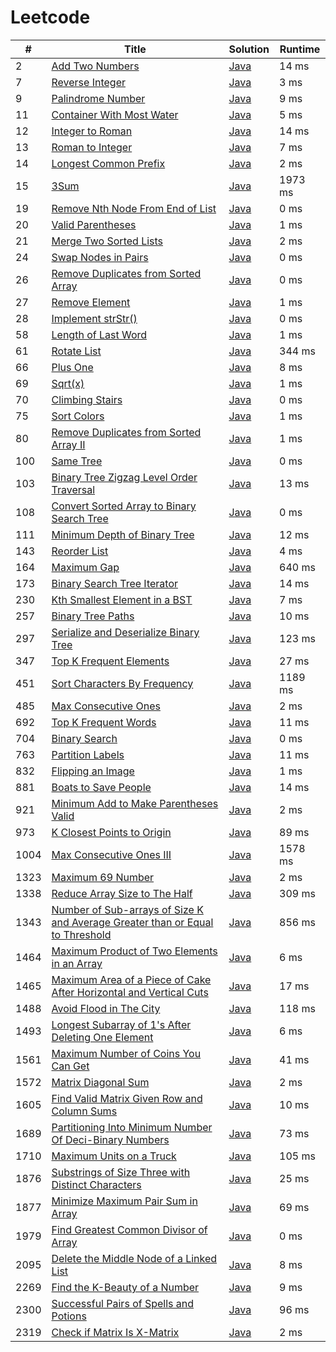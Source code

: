 # Leetcode

| # | Title | Solution | Runtime |
|---| ----- | -------- | ------- |
|2|[ Add Two Numbers](https://leetcode.com/problems/add-two-numbers/)|[Java](./solutions/2.%20Add%20Two%20Numbers.java)|14 ms|
|7|[ Reverse Integer](https://leetcode.com/problems/reverse-integer/)|[Java](./solutions/7.%20Reverse%20Integer.java)|3 ms|
|9|[ Palindrome Number](https://leetcode.com/problems/palindrome-number/)|[Java](./solutions/9.%20Palindrome%20Number.java)|9 ms|
|11|[ Container With Most Water](https://leetcode.com/problems/container-with-most-water/)|[Java](./solutions/11.%20Container%20With%20Most%20Water.java)|5 ms|
|12|[ Integer to Roman](https://leetcode.com/problems/integer-to-roman/)|[Java](./solutions/12.%20Integer%20to%20Roman.java)|14 ms|
|13|[ Roman to Integer](https://leetcode.com/problems/roman-to-integer/)|[Java](./solutions/13.%20Roman%20to%20Integer.java)|7 ms|
|14|[ Longest Common Prefix](https://leetcode.com/problems/longest-common-prefix/)|[Java](./solutions/14.%20Longest%20Common%20Prefix.java)|2 ms|
|15|[ 3Sum](https://leetcode.com/problems/3sum/)|[Java](./solutions/15.%203Sum.java)|1973 ms|
|19|[ Remove Nth Node From End of List](https://leetcode.com/problems/remove-nth-node-from-end-of-list/)|[Java](./solutions/19.%20Remove%20Nth%20Node%20From%20End%20of%20List.java)|0 ms|
|20|[ Valid Parentheses](https://leetcode.com/problems/valid-parentheses/)|[Java](./solutions/20.%20Valid%20Parentheses.java)|1 ms|
|21|[ Merge Two Sorted Lists](https://leetcode.com/problems/merge-two-sorted-lists/)|[Java](./solutions/21.%20Merge%20Two%20Sorted%20Lists.java)|2 ms|
|24|[ Swap Nodes in Pairs](https://leetcode.com/problems/swap-nodes-in-pairs/)|[Java](./solutions/24.%20Swap%20Nodes%20in%20Pairs.java)|0 ms|
|26|[ Remove Duplicates from Sorted Array](https://leetcode.com/problems/remove-duplicates-from-sorted-array/)|[Java](./solutions/26.%20Remove%20Duplicates%20from%20Sorted%20Array.java)|0 ms|
|27|[ Remove Element](https://leetcode.com/problems/remove-element/)|[Java](./solutions/27.%20Remove%20Element.java)|1 ms|
|28|[ Implement strStr()](https://leetcode.com/problems/implement-strstr/)|[Java](./solutions/28.%20Implement%20strStr().java)|0 ms|
|58|[ Length of Last Word](https://leetcode.com/problems/length-of-last-word/)|[Java](./solutions/58.%20Length%20of%20Last%20Word.java)|1 ms|
|61|[ Rotate List](https://leetcode.com/problems/rotate-list/)|[Java](./solutions/61.%20Rotate%20List.java)|344 ms|
|66|[ Plus One](https://leetcode.com/problems/plus-one/)|[Java](./solutions/66.%20Plus%20One.java)|8 ms|
|69|[ Sqrt(x)](https://leetcode.com/problems/sqrtx/)|[Java](./solutions/69.%20Sqrt(x).java)|1 ms|
|70|[ Climbing Stairs](https://leetcode.com/problems/climbing-stairs/)|[Java](./solutions/70.%20Climbing%20Stairs.java)|0 ms|
|75|[ Sort Colors](https://leetcode.com/problems/sort-colors/)|[Java](./solutions/75.%20Sort%20Colors.java)|1 ms|
|80|[ Remove Duplicates from Sorted Array II](https://leetcode.com/problems/remove-duplicates-from-sorted-array-ii/)|[Java](./solutions/80.%20Remove%20Duplicates%20from%20Sorted%20Array%20II.java)|1 ms|
|100|[ Same Tree](https://leetcode.com/problems/same-tree/)|[Java](./solutions/100.%20Same%20Tree.java)|0 ms|
|103|[ Binary Tree Zigzag Level Order Traversal](https://leetcode.com/problems/binary-tree-zigzag-level-order-traversal/)|[Java](./solutions/103.%20Binary%20Tree%20Zigzag%20Level%20Order%20Traversal.java)|13 ms|
|108|[ Convert Sorted Array to Binary Search Tree](https://leetcode.com/problems/convert-sorted-array-to-binary-search-tree/)|[Java](./solutions/108.%20Convert%20Sorted%20Array%20to%20Binary%20Search%20Tree.java)|0 ms|
|111|[ Minimum Depth of Binary Tree](https://leetcode.com/problems/minimum-depth-of-binary-tree/)|[Java](./solutions/111.%20Minimum%20Depth%20of%20Binary%20Tree.java)|12 ms|
|143|[ Reorder List](https://leetcode.com/problems/reorder-list/)|[Java](./solutions/143.%20Reorder%20List.java)|4 ms|
|164|[ Maximum Gap](https://leetcode.com/problems/maximum-gap/)|[Java](./solutions/164.%20Maximum%20Gap.java)|640 ms|
|173|[ Binary Search Tree Iterator](https://leetcode.com/problems/binary-search-tree-iterator/)|[Java](./solutions/173.%20Binary%20Search%20Tree%20Iterator.java)|14 ms|
|230|[ Kth Smallest Element in a BST](https://leetcode.com/problems/kth-smallest-element-in-a-bst/)|[Java](./solutions/230.%20Kth%20Smallest%20Element%20in%20a%20BST.java)|7 ms|
|257|[ Binary Tree Paths](https://leetcode.com/problems/binary-tree-paths/)|[Java](./solutions/257.%20Binary%20Tree%20Paths.java)|10 ms|
|297|[ Serialize and Deserialize Binary Tree](https://leetcode.com/problems/serialize-and-deserialize-binary-tree/)|[Java](./solutions/297.%20Serialize%20and%20Deserialize%20Binary%20Tree.java)|123 ms|
|347|[ Top K Frequent Elements](https://leetcode.com/problems/top-k-frequent-elements/)|[Java](./solutions/347.%20Top%20K%20Frequent%20Elements.java)|27 ms|
|451|[ Sort Characters By Frequency](https://leetcode.com/problems/sort-characters-by-frequency/)|[Java](./solutions/451.%20Sort%20Characters%20By%20Frequency.java)|1189 ms|
|485|[ Max Consecutive Ones](https://leetcode.com/problems/max-consecutive-ones/)|[Java](./solutions/485.%20Max%20Consecutive%20Ones.java)|2 ms|
|692|[ Top K Frequent Words](https://leetcode.com/problems/top-k-frequent-words/)|[Java](./solutions/692.%20Top%20K%20Frequent%20Words.java)|11 ms|
|704|[ Binary Search](https://leetcode.com/problems/binary-search/)|[Java](./solutions/704.%20Binary%20Search.java)|0 ms|
|763|[ Partition Labels](https://leetcode.com/problems/partition-labels/)|[Java](./solutions/763.%20Partition%20Labels.java)|11 ms|
|832|[ Flipping an Image](https://leetcode.com/problems/flipping-an-image/)|[Java](./solutions/832.%20Flipping%20an%20Image.java)|1 ms|
|881|[ Boats to Save People](https://leetcode.com/problems/boats-to-save-people/)|[Java](./solutions/881.%20Boats%20to%20Save%20People.java)|14 ms|
|921|[ Minimum Add to Make Parentheses Valid](https://leetcode.com/problems/minimum-add-to-make-parentheses-valid/)|[Java](./solutions/921.%20Minimum%20Add%20to%20Make%20Parentheses%20Valid.java)|2 ms|
|973|[ K Closest Points to Origin](https://leetcode.com/problems/k-closest-points-to-origin/)|[Java](./solutions/973.%20K%20Closest%20Points%20to%20Origin.java)|89 ms|
|1004|[ Max Consecutive Ones III](https://leetcode.com/problems/max-consecutive-ones-iii/)|[Java](./solutions/1004.%20Max%20Consecutive%20Ones%20III.java)|1578 ms|
|1323|[ Maximum 69 Number](https://leetcode.com/problems/maximum-69-number/)|[Java](./solutions/1323.%20Maximum%2069%20Number.java)|2 ms|
|1338|[ Reduce Array Size to The Half](https://leetcode.com/problems/reduce-array-size-to-the-half/)|[Java](./solutions/1338.%20Reduce%20Array%20Size%20to%20The%20Half.java)|309 ms|
|1343|[ Number of Sub-arrays of Size K and Average Greater than or Equal to Threshold](https://leetcode.com/problems/number-of-sub-arrays-of-size-k-and-average-greater-than-or-equal-to-threshold/)|[Java](./solutions/1343.%20Number%20of%20Sub-arrays%20of%20Size%20K%20and%20Average%20Greater%20than%20or%20Equal%20to%20Threshold.java)|856 ms|
|1464|[ Maximum Product of Two Elements in an Array](https://leetcode.com/problems/maximum-product-of-two-elements-in-an-array/)|[Java](./solutions/1464.%20Maximum%20Product%20of%20Two%20Elements%20in%20an%20Array.java)|6 ms|
|1465|[ Maximum Area of a Piece of Cake After Horizontal and Vertical Cuts](https://leetcode.com/problems/maximum-area-of-a-piece-of-cake-after-horizontal-and-vertical-cuts/)|[Java](./solutions/1465.%20Maximum%20Area%20of%20a%20Piece%20of%20Cake%20After%20Horizontal%20and%20Vertical%20Cuts.java)|17 ms|
|1488|[ Avoid Flood in The City](https://leetcode.com/problems/avoid-flood-in-the-city/)|[Java](./solutions/1488.%20Avoid%20Flood%20in%20The%20City.java)|118 ms|
|1493|[ Longest Subarray of 1's After Deleting One Element](https://leetcode.com/problems/longest-subarray-of-1s-after-deleting-one-element/)|[Java](./solutions/1493.%20Longest%20Subarray%20of%201's%20After%20Deleting%20One%20Element.java)|6 ms|
|1561|[ Maximum Number of Coins You Can Get](https://leetcode.com/problems/maximum-number-of-coins-you-can-get/)|[Java](./solutions/1561.%20Maximum%20Number%20of%20Coins%20You%20Can%20Get.java)|41 ms|
|1572|[ Matrix Diagonal Sum](https://leetcode.com/problems/matrix-diagonal-sum/)|[Java](./solutions/1572.%20Matrix%20Diagonal%20Sum.java)|2 ms|
|1605|[ Find Valid Matrix Given Row and Column Sums](https://leetcode.com/problems/find-valid-matrix-given-row-and-column-sums/)|[Java](./solutions/1605.%20Find%20Valid%20Matrix%20Given%20Row%20and%20Column%20Sums.java)|10 ms|
|1689|[ Partitioning Into Minimum Number Of Deci-Binary Numbers](https://leetcode.com/problems/partitioning-into-minimum-number-of-deci-binary-numbers/)|[Java](./solutions/1689.%20Partitioning%20Into%20Minimum%20Number%20Of%20Deci-Binary%20Numbers.java)|73 ms|
|1710|[ Maximum Units on a Truck](https://leetcode.com/problems/maximum-units-on-a-truck/)|[Java](./solutions/1710.%20Maximum%20Units%20on%20a%20Truck.java)|105 ms|
|1876|[ Substrings of Size Three with Distinct Characters](https://leetcode.com/problems/substrings-of-size-three-with-distinct-characters/)|[Java](./solutions/1876.%20Substrings%20of%20Size%20Three%20with%20Distinct%20Characters.java)|25 ms|
|1877|[ Minimize Maximum Pair Sum in Array](https://leetcode.com/problems/minimize-maximum-pair-sum-in-array/)|[Java](./solutions/1877.%20Minimize%20Maximum%20Pair%20Sum%20in%20Array.java)|69 ms|
|1979|[ Find Greatest Common Divisor of Array](https://leetcode.com/problems/find-greatest-common-divisor-of-array/)|[Java](./solutions/1979.%20Find%20Greatest%20Common%20Divisor%20of%20Array.java)|0 ms|
|2095|[ Delete the Middle Node of a Linked List](https://leetcode.com/problems/delete-the-middle-node-of-a-linked-list/)|[Java](./solutions/2095.%20Delete%20the%20Middle%20Node%20of%20a%20Linked%20List.java)|8 ms|
|2269|[ Find the K-Beauty of a Number](https://leetcode.com/problems/find-the-k-beauty-of-a-number/)|[Java](./solutions/2269.%20Find%20the%20K-Beauty%20of%20a%20Number.java)|9 ms|
|2300|[ Successful Pairs of Spells and Potions](https://leetcode.com/problems/successful-pairs-of-spells-and-potions/)|[Java](./solutions/2300.%20Successful%20Pairs%20of%20Spells%20and%20Potions.java)|96 ms|
|2319|[ Check if Matrix Is X-Matrix](https://leetcode.com/problems/check-if-matrix-is-x-matrix/)|[Java](./solutions/2319.%20Check%20if%20Matrix%20Is%20X-Matrix.java)|2 ms|
